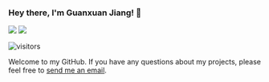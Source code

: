 ### Hey there, I'm Guanxuan Jiang! 👋

[![](https://img.shields.io/badge/Homepage-blue?&style=flat-square&logo=googlechrome&logoColor=white)](https://jgxuann.github.io)
[![](https://img.shields.io/badge/Google%20Scholar-%234285F4.svg?&style=flat-square&logo=google-scholar&logoColor=white)](https://scholar.google.com/citations?user=IaBa8RAAAAAJ&hl=en)
<!-- [![](https://img.shields.io/github/stars/yaoyao-liu?style=flat-square&logo=github&label=Github%20Stars&labelColor=gray&color=gray)]() 
-->
![visitors](https://visitor-badge.glitch.me/badge?page_id=jgxuann&left_color=green&right_color=red)
                
<!--
[![](https://img.shields.io/endpoint?url=https://raw.githubusercontent.com/yaoyao-liu/yaoyao-liu.github.io/google-scholar-stats/gs_data_shieldsio.json?&style=flat-square&logo=google-scholar&logoColor=white&label=Google%20Scholar%20Citations&labelColor=4984e9&color=4984e9&)](https://scholar.google.com/citations?user=Uf9GqRsAAAAJ)
-->

Welcome to my GitHub. If you have any questions about my projects, please feel free to [send me an email](mailto:gjiang240@connect.hkust-gz.edu.cn).
